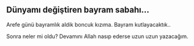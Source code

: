 ## Dünyamı değiştiren bayram sabahı…

Arefe günü bayramlık aldik boncuk kızıma. Bayram kutlayacaktık..

Sonra neler mi oldu? Devamını Allah nasıp ederse uzun uzun yazacağım.
